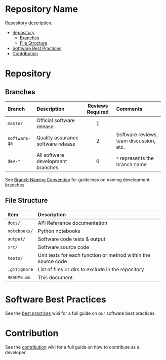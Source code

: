 # Repository Name

Repository description.

* [Repository](#repository)
   * [Branches](#branches)
   * [File Structure](#file-structure)
* [Software Best Practices](#software-best-practices)
* [Contribution](#contribution)


# Repository


## Branches

| Branch        | Description                        | Reviews Required | Comments                                |
|:--------------|:-----------------------------------|:----------------:|:----------------------------------------|
| `master`      | Official software release          | 1                |                                         |
| `software-qa` | Quality assurance software release | 2                | Software reviews, team discussion, etc. |
| `dev-*`       | All software development branches  | 0                | `*` represents the branch name          |

See [Branch Naming Convention](https://github.com/popular-aiml/ai-repo-template/wiki/Contribution#branch-naming-convention) for guidelines on naming development branches.


## File Structure

| Item         | Description                                                   |
|:-------------|:--------------------------------------------------------------|
| `docs/`      | API Reference documentation                                   |
| `notebooks/` | Python notebooks                                              |
| `output/`    | Software code tests & output                                  |
| `src/`       | Software source code                                          |
| `tests/`     | Unit tests for each function or method within the source code |
| `.gitignore` | List of files or dirs to exclude in the repository            |
| `README.md`  | This document                                                 |


# Software Best Practices

See the [best practices](https://github.com/popular-aiml/ai-repo-template/wiki/Software-Best-Practices) wiki for a full guide on our software best practices.


# Contribution

See the [contribution](https://github.com/popular-aiml/ai-repo-template/wiki/Contribution) wiki for a full guide on how to contribute as a developer.
